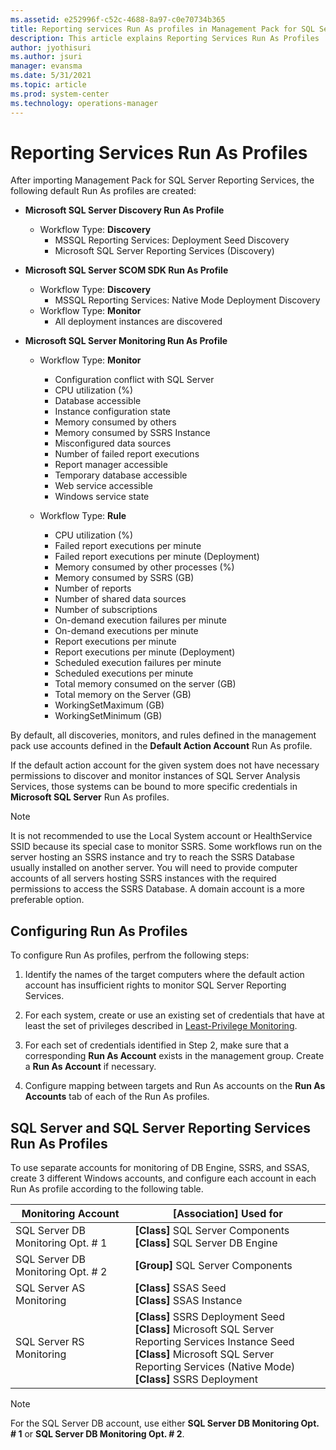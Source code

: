 ```yaml
---
ms.assetid: e252996f-c52c-4688-8a97-c0e70734b365
title: Reporting services Run As profiles in Management Pack for SQL Server Reporting Services
description: This article explains Reporting Services Run As Profiles
author: jyothisuri
ms.author: jsuri
manager: evansma
ms.date: 5/31/2021
ms.topic: article
ms.prod: system-center
ms.technology: operations-manager
---
```


# Reporting Services Run As Profiles

After importing Management Pack for SQL Server Reporting Services, the following default Run As profiles are created:

- **Microsoft SQL Server Discovery Run As Profile**

    - Workflow Type: **Discovery**
        - MSSQL Reporting Services: Deployment Seed Discovery
        - Microsoft SQL Server Reporting Services (Discovery)

- **Microsoft SQL Server SCOM SDK Run As Profile**

    - Workflow Type: **Discovery**
        - MSSQL Reporting Services: Native Mode Deployment Discovery
    - Workflow Type: **Monitor**
        - All deployment instances are discovered

- **Microsoft SQL Server Monitoring Run As Profile**

    - Workflow Type: **Monitor**
        - Configuration conflict with SQL Server
        - CPU utilization (%)
        - Database accessible
        - Instance configuration state
        - Memory consumed by others
        - Memory consumed by SSRS Instance
        - Misconfigured data sources
        - Number of failed report executions
        - Report manager accessible
        - Temporary database accessible
        - Web service accessible
        - Windows service state

    - Workflow Type: **Rule**
        - CPU utilization (%)
        - Failed report executions per minute
        - Failed report executions per minute (Deployment)
        - Memory consumed by other processes (%)
        - Memory consumed by SSRS (GB)
        - Number of reports
        - Number of shared data sources
        - Number of subscriptions
        - On-demand execution failures per minute
        - On-demand executions per minute
        - Report executions per minute
        - Report executions per minute (Deployment)
        - Scheduled execution failures per minute
        - Scheduled executions per minute
        - Total memory consumed on the server (GB)
        - Total memory on the Server (GB)
        - WorkingSetMaximum (GB)
        - WorkingSetMinimum (GB)

By default, all discoveries, monitors, and rules defined in the management pack use accounts defined in the **Default Action Account** Run As profile.

If the default action account for the given system does not have necessary permissions to discover and monitor instances of SQL Server Analysis Services, those systems can be bound to more specific credentials in **Microsoft SQL Server** Run As profiles.

>[!NOTE]
>It is not recommended to use the Local System account or HealthService SSID because its special case to monitor SSRS. Some workflows run on the server hosting an SSRS instance and try to reach the SSRS Database usually installed on another server. You will need to provide computer accounts of all servers hosting SSRS instances with the required permissions to access the SSRS Database. A domain account is a more preferable option.

## Configuring Run As Profiles

To configure Run As profiles, perfrom the following steps:

1. Identify the names of the target computers where the default action account has insufficient rights to monitor SQL Server Reporting Services.

2. For each system, create or use an existing set of credentials that have at least the set of privileges described in [Least-Privilege Monitoring](reporting-services-management-pack-least-privilege-monitoring.md).

3. For each set of credentials identified in Step 2, make sure that a corresponding **Run As Account** exists in the management group. Create a **Run As Account** if necessary.

4. Configure mapping between targets and Run As accounts on the **Run As Accounts** tab of each of the Run As profiles.

## SQL Server and SQL Server Reporting Services Run As Profiles

To use separate accounts for monitoring of DB Engine, SSRS, and SSAS, create 3 different Windows accounts, and configure each account in each Run As profile according to the following table.

|Monitoring Account|[Association] Used for|
|-|-|
|SQL Server DB Monitoring Opt. # 1|**[Class]** SQL Server Components <br/> **[Class]** SQL Server DB Engine|
|SQL Server DB Monitoring Opt. # 2|**[Group]** SQL Server Components|
|SQL Server AS Monitoring|**[Class]** SSAS Seed <br/> **[Class]** SSAS Instance|
|SQL Server RS Monitoring|**[Class]** SSRS Deployment Seed <br/> **[Class]** Microsoft SQL Server Reporting Services Instance Seed <br/> **[Class]** Microsoft SQL Server Reporting Services (Native Mode) <br/> **[Class]** SSRS Deployment|

>[!NOTE]
>For the SQL Server DB account, use either **SQL Server DB Monitoring Opt. # 1** or **SQL Server DB Monitoring Opt. # 2**.
